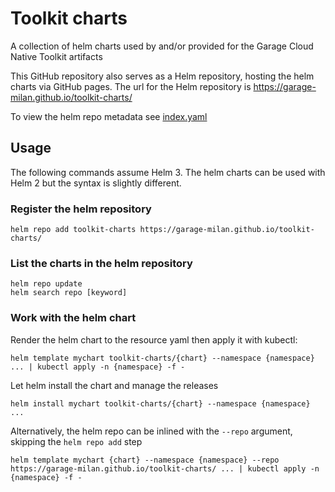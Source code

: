# Toolkit charts

A collection of helm charts used by and/or provided for the Garage Cloud Native Toolkit artifacts

This GitHub repository also serves as a Helm repository, hosting the helm charts via GitHub pages. The url
for the Helm repository is https://garage-milan.github.io/toolkit-charts/

To view the helm repo metadata see [index.yaml](https://garage-milan.github.io/toolkit-charts/index.yaml)

## Usage

The following commands assume Helm 3. The helm charts can be used with Helm 2 but the syntax is slightly different.

### Register the helm repository

```
helm repo add toolkit-charts https://garage-milan.github.io/toolkit-charts/
```

### List the charts in the helm repository

```
helm repo update
helm search repo [keyword]
```

### Work with the helm chart

Render the helm chart to the resource yaml then apply it with kubectl:

```
helm template mychart toolkit-charts/{chart} --namespace {namespace} ... | kubectl apply -n {namespace} -f -
```

Let helm install the chart and manage the releases

```
helm install mychart toolkit-charts/{chart} --namespace {namespace} ...
```

Alternatively, the helm repo can be inlined with the `--repo` argument, skipping the `helm repo add` step

```
helm template mychart {chart} --namespace {namespace} --repo https://garage-milan.github.io/toolkit-charts/ ... | kubectl apply -n {namespace} -f -
```
